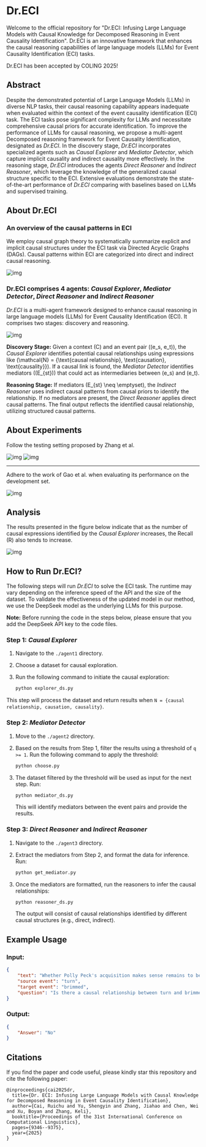 # Dr.ECI

Welcome to the official repository for "Dr.ECI: Infusing Large Language Models with Causal Knowledge for Decomposed Reasoning in Event Causality Identification". Dr.ECI is an innovative framework that enhances the causal reasoning capabilities of large language models (LLMs) for Event Causality Identification (ECI) tasks.

Dr.ECI has been accepted by COLING 2025!

## Abstract

Despite the demonstrated potential of Large Language Models (LLMs) in diverse NLP tasks, their causal reasoning capability appears inadequate when evaluated within the context of the event causality identification (ECI) task. The ECI tasks pose significant complexity for LLMs and necessitate comprehensive causal priors for accurate identification. To improve the performance of LLMs for causal reasoning, we propose a multi-agent Decomposed reasoning framework for Event Causality Identification, designated as *Dr.ECI*. In the discovery stage, *Dr.ECI* incorporates specialized agents such as *Causal Explorer* and *Mediator Detector*, which capture implicit causality and indirect causality more effectively. In the reasoning stage, *Dr.ECI* introduces the agents *Direct Reasoner* and *Indirect Reasoner*, which leverage the knowledge of the generalized causal structure specific to the ECI. Extensive evaluations demonstrate the state-of-the-art performance of *Dr.ECI* comparing with baselines based on LLMs and supervised training. 

## About Dr.ECI

### An overview of the causal patterns in ECI

We employ causal graph theory to systematically summarize explicit and implicit causal structures under the ECI task via Directed Acyclic Graphs (DAGs). Causal patterns within ECI are categorized into direct and indirect causal reasoning.

![img](image/causal_patterns.png)


### Dr.ECI comprises 4 agents: *Causal Explorer*, *Mediator Detector*, *Direct Reasoner* and *Indirect Reasoner*

*Dr.ECI* is a multi-agent framework designed to enhance causal reasoning in large language models (LLMs) for Event Causality Identification (ECI). It comprises two stages: discovery and reasoning.


![img](image/methods.png)

**Discovery Stage:** Given a context \(C\) and an event pair \((e_s, e_t)\), the *Causal Explorer* identifies potential causal relationships using expressions like \(\mathcal{N} = \{\text{causal relationship}, \text{causation}, \text{causality}\}\). If a causal link is found, the *Mediator Detector* identifies mediators \((E_{st})\) that could act as intermediaries between \(e_s\) and \(e_t\).

**Reasoning Stage:** If mediators \(E_{st} \neq \emptyset\), the *Indirect Reasoner* uses indirect causal patterns from causal priors to identify the relationship. If no mediators are present, the *Direct Reasoner* applies direct causal patterns. The final output reflects the identified causal relationship, utilizing structured causal patterns.

## About Experiments

Follow the testing setting proposed by Zhang et al.

![img](image/zhang1.png)
![img](image/zhang2.png)


---

Adhere to the work of Gao et al. when evaluating its performance on the development set.

![img](image/gao.png)

## Analysis

The results presented in the figure below indicate that as the number of causal expressions identified by the *Causal Explorer* increases, the Recall (R) also tends to increase.

![img](image/Analysis.png)

## How to Run Dr.ECI?

The following steps will run *Dr.ECI* to solve the ECI task. The runtime may vary depending on the inference speed of the API and the size of the dataset. To validate the effectiveness of the updated model in our method, we use the DeepSeek model as the underlying LLMs for this purpose.

**Note:** Before running the code in the steps below, please ensure that you add the DeepSeek API key to the code files.

### Step 1: *Causal Explorer*

1. Navigate to the `./agent1` directory.
2. Choose a dataset for causal exploration.
3. Run the following command to initiate the causal exploration:

   ```bash
   python explorer_ds.py
   ```

This step will process the dataset and return results when `N = {causal relationship, causation, causality}`.

### Step 2: *Mediator Detector*

1. Move to the `./agent2` directory.

2. Based on the results from Step 1, filter the results using a threshold of `q >= 1`. Run the following command to apply the threshold:

   ```bash
   python choose.py
   ```

4. The dataset filtered by the threshold will be used as input for the next step. Run:

   ```bash
   python mediator_ds.py
   ```

   This will identify mediators between the event pairs and provide the results.

### Step 3: *Direct Reasoner* and *Indirect Reasoner*

1. Navigate to the `./agent3` directory.

2. Extract the mediators from Step 2, and format the data for inference. Run:

   ```bash
   python get_mediator.py
   ```

4. Once the mediators are formatted, run the reasoners to infer the causal relationships:

   ```bash
   python reasoner_ds.py
   ```

   The output will consist of causal relationships identified by different causal structures (e.g., direct, indirect).

## Example Usage

### Input:

```json
{
    "text": "Whether Polly Peck's acquisition makes sense remains to be seen, but at the news conference, Mr. Nadir brimmed with self-confidence that he can turn Sansui around.",
    "source event": "turn",
    "target event": "brimmed",
    "question": "Is there a causal relationship between turn and brimmed?"
}
```

### Output:

```json
{
    "Answer": "No"
}
```

## Citations

If you find the paper and code useful, please kindly star this repository and cite the following paper:

```
@inproceedings{cai2025dr,
  title={Dr. ECI: Infusing Large Language Models with Causal Knowledge for Decomposed Reasoning in Event Causality Identification},
  author={Cai, Ruichu and Yu, Shengyin and Zhang, Jiahao and Chen, Wei and Xu, Boyan and Zhang, Keli},
  booktitle={Proceedings of the 31st International Conference on Computational Linguistics},
  pages={9346--9375},
  year={2025}
}
```
